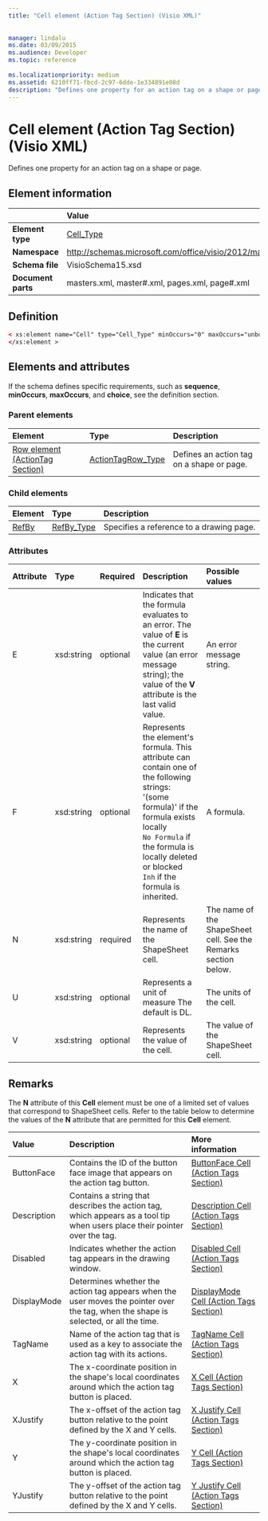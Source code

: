 ```yaml
---
title: "Cell element (Action Tag Section) (Visio XML)"
 
 
manager: lindalu
ms.date: 03/09/2015
ms.audience: Developer
ms.topic: reference
 
ms.localizationpriority: medium
ms.assetid: 6210ff71-fbcd-2c97-6dde-1e334891e08d
description: "Defines one property for an action tag on a shape or page."
---
```


# Cell element (Action Tag Section) (Visio XML)

Defines one property for an action tag on a shape or page.
  
## Element information

||Value |
|:-----|:-----|
|**Element type** <br/> |[Cell_Type](cell_type-complextypevisio-xml.md) <br/> |
|**Namespace** <br/> |http://schemas.microsoft.com/office/visio/2012/main  <br/> |
|**Schema file** <br/> |VisioSchema15.xsd  <br/> |
|**Document parts** <br/> |masters.xml, master#.xml, pages.xml, page#.xml  <br/> |
   
## Definition

```XML
< xs:element name="Cell" type="Cell_Type" minOccurs="0" maxOccurs="unbounded" >
</xs:element >
```

## Elements and attributes

If the schema defines specific requirements, such as **sequence**, **minOccurs**, **maxOccurs**, and **choice**, see the definition section. 
  
### Parent elements

|**Element**|**Type**|**Description**|
|:-----|:-----|:-----|
|[Row element (ActionTag Section)](row-element-action-tag-sectionvisio-xml.md) <br/> |[ActionTagRow_Type](actiontag_type-complextypevisio-xml.md) <br/> |Defines an action tag on a shape or page. |
   
### Child elements

|**Element**|**Type**|**Description**|
|:-----|:-----|:-----|
|[RefBy](refby-element-cell_type-complextypevisio-xml.md) <br/> |[RefBy_Type](refby_type-complextypevisio-xml.md) <br/> |Specifies a reference to a drawing page. |
   
### Attributes

|**Attribute**|**Type**|**Required**|**Description**|**Possible values**|
|:-----|:-----|:-----|:-----|:-----|
|E  <br/> |xsd:string  <br/> |optional  <br/> |Indicates that the formula evaluates to an error. The value of **E** is the current value (an error message string); the value of the **V** attribute is the last valid value. |An error message string. |
|F  <br/> |xsd:string  <br/> |optional  <br/> | Represents the element's formula. This attribute can contain one of the following strings:  <br/>  '(some formula)' if the formula exists locally  <br/> `No Formula` if the formula is locally deleted or blocked  <br/> `Inh` if the formula is inherited. |A formula. |
|N  <br/> |xsd:string  <br/> |required  <br/> |Represents the name of the ShapeSheet cell. |The name of the ShapeSheet cell. See the Remarks section below. |
|U  <br/> |xsd:string  <br/> |optional  <br/> |Represents a unit of measure The default is DL. |The units of the cell. |
|V  <br/> |xsd:string  <br/> |optional  <br/> |Represents the value of the cell. |The value of the ShapeSheet cell. |
   
## Remarks

The **N** attribute of this **Cell** element must be one of a limited set of values that correspond to ShapeSheet cells. Refer to the table below to determine the values of the **N** attribute that are permitted for this **Cell** element. 
  
|**Value**|**Description**|**More information**|
|:-----|:-----|:-----|
|ButtonFace  <br/> |Contains the ID of the button face image that appears on the action tag button. |[ButtonFace Cell (Action Tags Section)](buttonface-cell-action-tags-section.md) <br/> |
|Description  <br/> |Contains a string that describes the action tag, which appears as a tool tip when users place their pointer over the tag. |[Description Cell (Action Tags Section)](description-cell-action-tags-section.md) <br/> |
|Disabled  <br/> |Indicates whether the action tag appears in the drawing window. |[Disabled Cell (Action Tags Section)](disabled-cell-action-tags-section.md) <br/> |
|DisplayMode  <br/> |Determines whether the action tag appears when the user moves the pointer over the tag, when the shape is selected, or all the time. |[DisplayMode Cell (Action Tags Section)](displaymode-cell-action-tags-section.md) <br/> |
|TagName  <br/> |Name of the action tag that is used as a key to associate the action tag with its actions. |[TagName Cell (Action Tags Section)](tagname-cell-action-tags-section.md) <br/> |
|X  <br/> |The x-coordinate position in the shape's local coordinates around which the action tag button is placed. |[X Cell (Action Tags Section)](x-cell-action-tags-section.md) <br/> |
|XJustify  <br/> |The x-offset of the action tag button relative to the point defined by the X and Y cells. |[X Justify Cell (Action Tags Section)](x-justify-cell-action-tags-section.md) <br/> |
|Y  <br/> |The y-coordinate position in the shape's local coordinates around which the action tag button is placed. |[Y Cell (Action Tags Section)](y-cell-action-tags-section.md) <br/> |
|YJustify  <br/> |The y-offset of the action tag button relative to the point defined by the X and Y cells. |[Y Justify Cell (Action Tags Section)](y-justify-cell-action-tags-section.md) <br/> |
   

